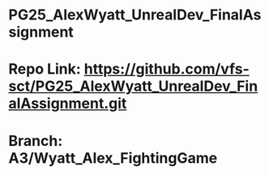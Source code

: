 # PG25_AlexWyatt_UnrealDev_FinalAssignment
# Repo Link: https://github.com/vfs-sct/PG25_AlexWyatt_UnrealDev_FinalAssignment.git

# Branch: A3/Wyatt_Alex_FightingGame
